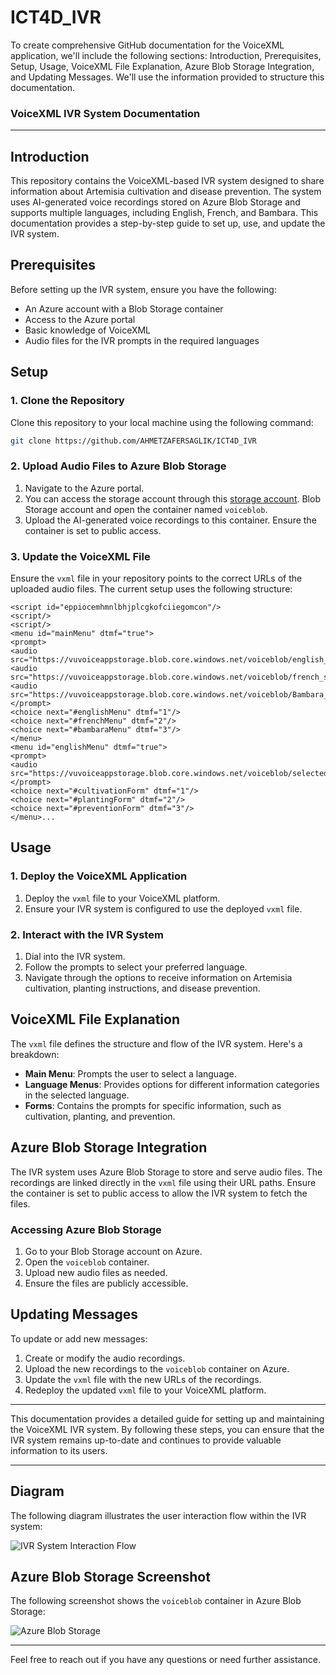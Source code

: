 # ICT4D_IVR
To create comprehensive GitHub documentation for the VoiceXML application, we'll include the following sections: Introduction, Prerequisites, Setup, Usage, VoiceXML File Explanation, Azure Blob Storage Integration, and Updating Messages. We'll use the information provided to structure this documentation.

### VoiceXML IVR System Documentation

---

## Introduction

This repository contains the VoiceXML-based IVR system designed to share information about Artemisia cultivation and disease prevention. The system uses AI-generated voice recordings stored on Azure Blob Storage and supports multiple languages, including English, French, and Bambara. This documentation provides a step-by-step guide to set up, use, and update the IVR system.

## Prerequisites

Before setting up the IVR system, ensure you have the following:
- An Azure account with a Blob Storage container
- Access to the Azure portal
- Basic knowledge of VoiceXML
- Audio files for the IVR prompts in the required languages

## Setup

### 1. Clone the Repository

Clone this repository to your local machine using the following command:

```bash
git clone https://github.com/AHMETZAFERSAGLIK/ICT4D_IVR
```

### 2. Upload Audio Files to Azure Blob Storage

1. Navigate to the Azure portal.
2. You can access the storage account through this [storage account](https://portal.azure.com/#@vunl.onmicrosoft.com/resource/subscriptions/0f8c043b-7d9a-4be5-99e2-265b83fdd0d3/resourceGroups/vu_voice_app_rsrc/providers/Microsoft.Storage/storageAccounts/vuvoiceappstorage/containers). Blob Storage account and open the container named `voiceblob`.
3. Upload the AI-generated voice recordings to this container. Ensure the container is set to public access.

### 3. Update the VoiceXML File

Ensure the `vxml` file in your repository points to the correct URLs of the uploaded audio files. The current setup uses the following structure:

```<vxml version="2.1">
<script id="eppiocemhmnlbhjplcgkofciiegomcon"/>
<script/>
<script/>
<menu id="mainMenu" dtmf="true">
<prompt>
<audio src="https://vuvoiceappstorage.blob.core.windows.net/voiceblob/english_select_language.wav"/>
<audio src="https://vuvoiceappstorage.blob.core.windows.net/voiceblob/french_select_language.wav"/>
<audio src="https://vuvoiceappstorage.blob.core.windows.net/voiceblob/Bambara_select_language.wav"/>
</prompt>
<choice next="#englishMenu" dtmf="1"/>
<choice next="#frenchMenu" dtmf="2"/>
<choice next="#bambaraMenu" dtmf="3"/>
</menu>
<menu id="englishMenu" dtmf="true">
<prompt>
<audio src="https://vuvoiceappstorage.blob.core.windows.net/voiceblob/selected_English.wav"/>
</prompt>
<choice next="#cultivationForm" dtmf="1"/>
<choice next="#plantingForm" dtmf="2"/>
<choice next="#preventionForm" dtmf="3"/>
</menu>...
```



## Usage

### 1. Deploy the VoiceXML Application

1. Deploy the `vxml` file to your VoiceXML platform.
2. Ensure your IVR system is configured to use the deployed `vxml` file.

### 2. Interact with the IVR System

1. Dial into the IVR system.
2. Follow the prompts to select your preferred language.
3. Navigate through the options to receive information on Artemisia cultivation, planting instructions, and disease prevention.

## VoiceXML File Explanation

The `vxml` file defines the structure and flow of the IVR system. Here's a breakdown:

- **Main Menu**: Prompts the user to select a language.
- **Language Menus**: Provides options for different information categories in the selected language.
- **Forms**: Contains the prompts for specific information, such as cultivation, planting, and prevention.

## Azure Blob Storage Integration

The IVR system uses Azure Blob Storage to store and serve audio files. The recordings are linked directly in the `vxml` file using their URL paths. Ensure the container is set to public access to allow the IVR system to fetch the files.

### Accessing Azure Blob Storage

1. Go to your Blob Storage account on Azure.
2. Open the `voiceblob` container.
3. Upload new audio files as needed.
4. Ensure the files are publicly accessible.

## Updating Messages

To update or add new messages:

1. Create or modify the audio recordings.
2. Upload the new recordings to the `voiceblob` container on Azure.
3. Update the `vxml` file with the new URLs of the recordings.
4. Redeploy the updated `vxml` file to your VoiceXML platform.

---

This documentation provides a detailed guide for setting up and maintaining the VoiceXML IVR system. By following these steps, you can ensure that the IVR system remains up-to-date and continues to provide valuable information to its users.

---

## Diagram

The following diagram illustrates the user interaction flow within the IVR system:

![IVR System Interaction Flow](https://path-to-your-diagram.png)

## Azure Blob Storage Screenshot

The following screenshot shows the `voiceblob` container in Azure Blob Storage:

![Azure Blob Storage](https://path-to-your-screenshot.png)

---

Feel free to reach out if you have any questions or need further assistance.
